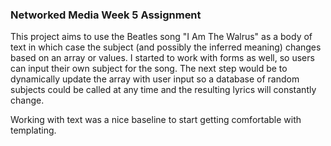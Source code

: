 ### Networked Media Week 5 Assignment

This project aims to use the Beatles song "I Am The Walrus" as a body of text in which case the subject (and possibly the inferred meaning) changes based on an array or values. I started to work with forms as well, so users can input their own subject for the song. The next step would be to dynamically update the array with user input so a database of random subjects could be called at any time and the resulting lyrics will constantly change. 

Working with text was a nice baseline to start getting comfortable with templating. 